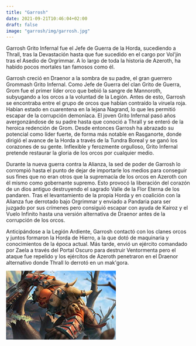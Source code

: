 ```yaml
---
title: "Garrosh"
date: 2021-09-21T10:46:04+02:00
draft: false
image: "garrosh/img/garrosh.jpg"
---
```

Garrosh Grito Infernal fue el Jefe de Guerra de la Horda, sucediendo a Thrall, tras la Devastación hasta que fue sucedido en el cargo por Vol'jin tras el Asedio de Orgrimmar. A lo largo de toda la historia de Azeroth, ha habido pocos mortales tan famosos como él.

Garrosh creció en Draenor a la sombra de su padre, el gran guerrero Grommash Grito Infernal. Como Jefe de Guerra del clan Grito de Guerra, Grom fue el primer líder orco que bebió la sangre de Mannoroth, subyugando a los orcos a la voluntad de la Legión. Antes de esto, Garrosh se encontraba entre el grupo de orcos que habían contraído la viruela roja. Habían estado en cuarentena en la lejana Nagrand, lo que les permitió escapar de la corrupción demoníaca. El joven Grito Infernal pasó años avergonzándose de su padre hasta que conoció a Thrall y se enteró de la heroica redención de Grom. Desde entonces Garrosh ha abrazado su potencial como líder fuerte, de forma más notable en Rasganorte, donde dirigió el avance de la Horda a través de la Tundra Boreal y se ganó los corazones de su gente. Inflexible y ferozmente orgulloso, Grito Infernal pretende restaurar la gloria de los orcos por cualquier medio.

Durante la nueva guerra contra la Alianza, la sed de poder de Garrosh lo corrompió hasta el punto de dejar de importarle los medios para conseguir sus fines que no eran otros que la supremacía de los orcos en Azeroth con él mismo como gobernante supremo. Esto provocó la liberación del corazón de un dios antiguo destruyendo el sagrado Valle de la Flor Eterna de los pandaren. Tras el levantamiento de la propia Horda y en coalición con la Alianza fue derrotado bajo Orgrimmar y enviado a Pandaria para ser juzgado por sus crímenes pero consiguió escapar con ayuda de Kairoz y el Vuelo Infinito hasta una versión alternativa de Draenor antes de la corrupción de los orcos.

Anticipándose a la Legión Ardiente, Garrosh contactó con los clanes orcos y juntos formaron la Horda de Hierro, a la que dotó de maquinaria y conocimientos de la época actual. Más tarde, envió un ejército comandado por Zaela a través del Portal Oscuro para destruir Ventormenta pero el ataque fue repelido y los ejércitos de Azeroth penetraron en el Draenor alternativo donde Thrall lo derrotó en un mak'gora.

![garrosh](img/garrosh.jpg)

